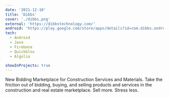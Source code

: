 ```yaml
---
date: '2021-12-10'
title: 'Dibbs'
cover: './dibbs.png'
external: 'https://dibbstechnology.com/'
android: 'https://play.google.com/store/apps/details?id=com.dibbs.android'
tech:
  - Android
  - Java
  - Firebase
  - Quickblox
  - Algolia

showInProjects: true
---
```


New Bidding Marketplace for Construction Services and Materials.
Take the friction out of bidding, buying, and selling products and services in the construction and real estate marketplace. Sell more. Stress less.

